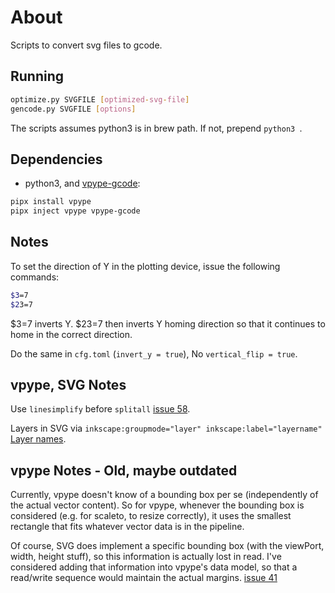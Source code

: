# About

Scripts to convert svg files to gcode.

## Running

```sh
optimize.py SVGFILE [optimized-svg-file]
gencode.py SVGFILE [options]
```

The scripts assumes python3 is in brew path. If not, prepend `python3 `.

## Dependencies

* python3, and [vpype-gcode](https://github.com/plottertools/vpype-gcode/):

```sh
pipx install vpype
pipx inject vpype vpype-gcode
```

## Notes

To set the direction of Y in the plotting device, issue the following commands:
```sh
$3=7
$23=7
```

$3=7 inverts Y. $23=7 then inverts Y homing direction so that it continues to home in the correct direction.

Do the same in `cfg.toml` (`invert_y = true`), No `vertical_flip = true`.

## vpype, SVG Notes

Use `linesimplify` before `splitall` [issue 58](https://github.com/abey79/vpype/issues/58).

Layers in SVG via `inkscape:groupmode="layer" inkscape:label="layername"` [Layer names]( https://bylr.info/articles/2023/03/17/layer-names/).

## vpype Notes - Old, maybe outdated

Currently, vpype doesn't know of a bounding box per se (independently of the actual vector content). So for vpype, whenever the bounding box is considered (e.g. for scaleto, to resize correctly), it uses the smallest rectangle that fits whatever vector data is in the pipeline.

Of course, SVG does implement a specific bounding box (with the viewPort, width, height stuff), so this information is actually lost in read. I've considered adding that information into vpype's data model, so that a read/write sequence would maintain the actual margins. [issue 41](https://github.com/abey79/vpype/issues/41)